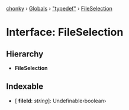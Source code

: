 [chonky](../README.md) › [Globals](../globals.md) › ["typedef"](../modules/_typedef_.md) › [FileSelection](_typedef_.fileselection.md)

# Interface: FileSelection

## Hierarchy

* **FileSelection**

## Indexable

* \[ **fileId**: *string*\]: Undefinable‹boolean›
